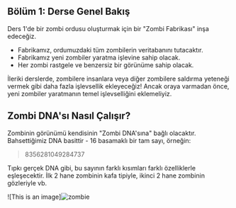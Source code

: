 ## Bölüm 1: Derse Genel Bakış

Ders 1'de bir zombi ordusu oluşturmak için bir "Zombi Fabrikası" inşa edeceğiz.

- Fabrikamız, ordumuzdaki tüm zombilerin veritabanını tutacaktır.
- Fabrikamız yeni zombiler yaratma işlevine sahip olacak.
- Her zombi rastgele ve benzersiz bir görünüme sahip olacak.

İleriki derslerde, zombilere insanlara veya diğer zombilere saldırma yeteneği vermek gibi daha fazla işlevsellik ekleyeceğiz! Ancak oraya varmadan önce, yeni zombiler yaratmanın temel işlevselliğini eklemeliyiz.

## Zombi DNA'sı Nasıl Çalışır?

Zombinin görünümü kendisinin "Zombi DNA'sına" bağlı olacaktır. Bahsettiğimiz DNA basittir - 16 basamaklı bir tam sayı, örneğin:
>8356281049284737

Tıpkı gerçek DNA gibi, bu sayının farklı kısımları farklı özelliklerle eşleşecektir. İlk 2 hane zombinin kafa tipiyle, ikinci 2 hane zombinin gözleriyle vb.

![This is an image]![zombie](https://user-images.githubusercontent.com/75907428/171175043-059875a3-855f-49cc-89da-797754203411.png)
